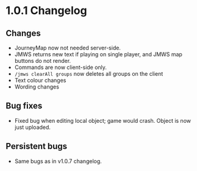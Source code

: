 # 1.0.1 Changelog

## Changes

- JourneyMap now not needed server-side.
- JMWS returns new text if playing on single player, and JMWS map buttons do not render.
- Commands are now client-side only.
- `/jmws clearAll groups` now deletes all groups on the client
- Text colour changes
- Wording changes

## Bug fixes

- Fixed bug when editing local object; game would crash. Object is now just uploaded.

## Persistent bugs

- Same bugs as in v1.0.7 changelog.


